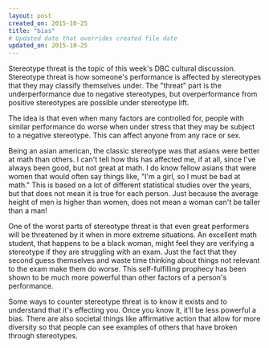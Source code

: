 ```yaml
---
layout: post
created_on: 2015-10-25
title: "bias"
# Updated date that overrides created file date
updated_on: 2015-10-25
---
```


Stereotype threat is the topic of this week's DBC cultural discussion. Stereotype threat is how someone's performance is affected by stereotypes that they may classify themselves under. The "threat" part is the underperformance due to negative stereotypes, but overperformance from positive stereotypes are possible under stereotype lift.

The idea is that even when many factors are controlled for, people with similar performance do worse when under stress that they may be subject to a negative stereotype. This can affect anyone from any race or sex.

Being an asian american, the classic stereotype was that asians were better at math than others. I can't tell how this has affected me, if at all, since I've always been good, but not great at math. I do know fellow asians that were women that would often say things like, "I'm a girl, so I must be bad at math." This is based on a lot of different statistical studies over the years, but that does not mean it is true for each person. Just because the average height of men is higher than women, does not mean a woman can't be taller than a man!

One of the worst parts of stereotype threat is that even great performers will be threatened by it when in more extreme situations. An excellent math student, that happens to be a black woman, might feel they are verifying a stereotype if they are struggling with an exam. Just the fact that they second guess themselves and waste time thinking about things not relevant to the exam make them do worse. This self-fulfilling prophecy has been shown to be much more powerful than other factors of a person's performance.

Some ways to counter stereotype threat is to know it exists and to understand that it's effecting you. Once you know it, it'll be less powerful a bias. There are also societal things like affirmative action that allow for more diversity so that people can see examples of others that have broken through stereotypes.

[//]: # (Stereotype threat, nature vs nurture, competition and performance, competition making others worse, rather than self better, growth mindset, grit, overcoming bias, Buffett and women, ovarian lottery, affirmative action, actively countering bias, feedback loops, startup efficiency, working with people similar to yourself, self-fulfilling prophecy)

